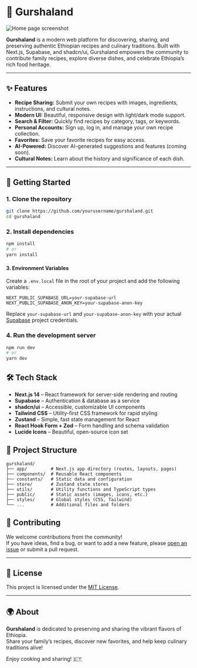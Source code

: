 # 🥘 Gurshaland

![Home page screenshot](./assets/screenshot.png)

**Gurshaland** is a modern web platform for discovering, sharing, and preserving authentic Ethiopian recipes and culinary traditions. Built with Next.js, Supabase, and shadcn/ui, Gurshaland empowers the community to contribute family recipes, explore diverse dishes, and celebrate Ethiopia’s rich food heritage.

---

## ✨ Features

- **Recipe Sharing:** Submit your own recipes with images, ingredients, instructions, and cultural notes.
- **Modern UI:** Beautiful, responsive design with light/dark mode support.
- **Search & Filter:** Quickly find recipes by category, tags, or keywords.
- **Personal Accounts:** Sign up, log in, and manage your own recipe collection.
- **Favorites:** Save your favorite recipes for easy access.
- **AI-Powered:** Discover AI-generated suggestions and features (coming soon).
- **Cultural Notes:** Learn about the history and significance of each dish.

---

## 🚀 Getting Started

### 1. Clone the repository

```sh
git clone https://github.com/yourusername/gurshaland.git
cd gurshaland
```

### 2. Install dependencies

```sh
npm install
# or
yarn install
```

#### 3. Environment Variables

Create a `.env.local` file in the root of your project and add the following variables:

```env
NEXT_PUBLIC_SUPABASE_URL=your-supabase-url
NEXT_PUBLIC_SUPABASE_ANON_KEY=your-supabase-anon-key
```

Replace `your-supabase-url` and `your-supabase-anon-key` with your actual [Supabase](https://supabase.com/) project credentials.

### 4. Run the development server
```sh
npm run dev
# or
yarn dev
```


## 🛠️ Tech Stack

- **Next.js 14** – React framework for server-side rendering and routing
- **Supabase** – Authentication & database as a service
- **shadcn/ui** – Accessible, customizable UI components
- **Tailwind CSS** – Utility-first CSS framework for rapid styling
- **Zustand** – Simple, fast state management for React
- **React Hook Form + Zod** – Form handling and schema validation
- **Lucide Icons** – Beautiful, open-source icon set

## 📁 Project Structure

```
gurshaland/
├── app/         # Next.js app directory (routes, layouts, pages)
├── components/  # Reusable React components
├── constants/   # Static data and configuration
├── store/       # Zustand state stores
├── utils/       # Utility functions and TypeScript types
├── public/      # Static assets (images, icons, etc.)
├── styles/      # Global styles (CSS, Tailwind)
└── ...          # Additional files and folders
```

## 🤝 Contributing

We welcome contributions from the community!  
If you have ideas, find a bug, or want to add a new feature, please [open an issue](https://github.com/yourusername/gurshaland/issues) or submit a pull request.

---

## 📜 License

This project is licensed under the [MIT License](LICENSE).

---

## 🌍 About

**Gurshaland** is dedicated to preserving and sharing the vibrant flavors of Ethiopia.  
Share your family’s recipes, discover new favorites, and help keep culinary traditions alive!

Enjoy cooking and sharing! 🇪🇹
